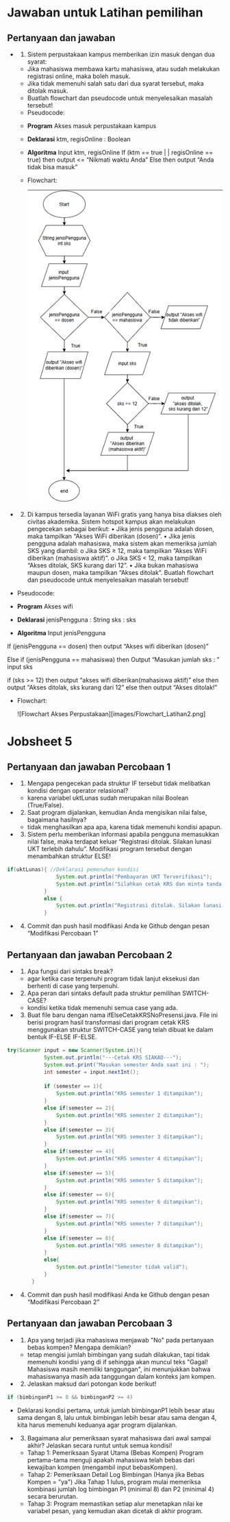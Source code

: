 # Jawaban untuk Latihan pemilihan

## Pertanyaan dan jawaban

- 1. Sistem perpustakaan kampus memberikan izin masuk dengan dua syarat:

  - Jika mahasiswa membawa kartu mahasiswa, atau sudah melakukan registrasi
    online, maka boleh masuk.
  - Jika tidak memenuhi salah satu dari dua syarat tersebut, maka ditolak masuk.
  - Buatlah flowchart dan pseudocode untuk menyelesaikan masalah tersebut!
  - Pseudocode:

  * **Program**
    Akses masuk perpustakaan kampus

  * **Deklarasi**
    ktm, regisOnline : Boolean

  * **Algoritma**
    Input ktm, regisOnline
    If (ktm == true | | regisOnline == true) then output <= “Nikmati waktu Anda”
    Else then output “Anda tidak bisa masuk”

  - Flowchart:

    ![Flowchart Akses Perpustakaan][images/Flowchart_Latihan1.png]

* 2. Di kampus tersedia layanan WiFi gratis yang hanya bisa diakses oleh civitas akademika. Sistem hotspot kampus akan melakukan pengecekan sebagai berikut:
     • Jika jenis pengguna adalah dosen, maka tampilkan “Akses WiFi diberikan (dosen)”.
     • Jika jenis pengguna adalah mahasiswa, maka sistem akan memeriksa jumlah SKS yang diambil:
     o Jika SKS ≥ 12, maka tampilkan “Akses WiFi diberikan (mahasiswa aktif)”.
     o Jika SKS < 12, maka tampilkan “Akses ditolak, SKS kurang dari 12”.
     • Jika bukan mahasiswa maupun dosen, maka tampilkan “Akses ditolak”.
     Buatlah flowchart dan pseudocode untuk menyelesaikan masalah tersebut!

* Pseudocode:

- **Program**
  Akses wifi

- **Deklarasi**
  jenisPengguna : String
  sks : sks

- **Algoritma**
  Input jenisPengguna

If (jenisPengguna == dosen) then output “Akses wifi diberikan (dosen)”

Else if (jenisPengguna == mahasiswa) then
Output “Masukan jumlah sks : ”
input sks

if (sks >= 12) then output “akses wifi diberikan(mahasiswa aktif)”
else then output “Akses ditolak, sks kurang dari 12”
else then output “Akses ditolak!”

- Flowchart:

  ![Flowchart Akses Perpustakaan][images/Flowchart_Latihan2.png]

# Jobsheet 5

## Pertanyaan dan jawaban Percobaan 1

- 1. Mengapa pengecekan pada struktur IF tersebut tidak melibatkan kondisi dengan operator relasional?

  - karena variabel uktLunas sudah merupakan nilai Boolean (True/False).

- 2. Saat program dijalankan, kemudian Anda mengisikan nilai false, bagaimana hasilnya?

  - tidak menghasilkan apa apa, karena tidak memenuhi kondisi apapun.

- 3. Sistem perlu memberikan informasi apabila pengguna memasukkan nilai false, maka terdapat keluar “Registrasi ditolak. Silakan lunasi UKT terlebih dahulu”. Modifikasi program tersebut dengan menambahkan struktur ELSE!

```java
if(uktLunas){ //Deklarasi pemenuhan kondisi
                System.out.println("Pembayaran UKT Terverifikasi");
                System.out.println("Silahkan cetak KRS dan minta tanda tangan ke DPA!");
            }
            else {
                System.out.println("Registrasi ditolak. Silakan lunasi UKT terlebih dahulu!");
            }
```

- 4. Commit dan push hasil modifikasi Anda ke Github dengan pesan “Modifikasi Percobaan 1”

## Pertanyaan dan jawaban Percobaan 2

- 1. Apa fungsi dari sintaks break?

  - agar ketika case terpenuhi program tidak lanjut eksekusi dan berhenti di case yang terpenuhi.

- 2. Apa peran dari sintaks default pada struktur pemilihan SWITCH-CASE?

  - kondisi ketika tidak memenuhi semua case yang ada.

- 3. Buat file baru dengan nama ifElseCetakKRSNoPresensi.java. File ini berisi program hasil transformasi dari program cetak KRS menggunakan struktur SWITCH-CASE yang telah dibuat ke dalam bentuk IF-ELSE IF-ELSE.

```java
try(Scanner input = new Scanner(System.in)){
            System.out.println("---Cetak KRS SIAKAD---");
            System.out.print("Masukan semester Anda saat ini : ");
            int semester = input.nextInt();

            if (semester == 1){
                System.out.println("KRS semester 1 ditampikan");
            }
            else if(semester == 2){
                System.out.println("KRS semester 2 ditampikan");
            }
            else if(semester == 3){
                System.out.println("KRS semester 3 ditampikan");
            }
            else if(semester == 4){
                System.out.println("KRS semester 4 ditampikan");
            }
            else if(semester == 5){
                System.out.println("KRS semester 5 ditampikan");
            }
            else if(semester == 6){
                System.out.println("KRS semester 6 ditampikan");
            }
            else if(semester == 7){
                System.out.println("KRS semester 7 ditampikan");
            }
            else if(semester == 8){
                System.out.println("KRS semester 8 ditampikan");
            }
            else{
                System.out.println("Semester tidak valid");
            }
        }
```

- 4. Commit dan push hasil modifikasi Anda ke Github dengan pesan “Modifikasi Percobaan 2”

## Pertanyaan dan jawaban Percobaan 3

- 1. Apa yang terjadi jika mahasiswa menjawab "No" pada pertanyaan bebas kompen? Mengapa demikian?
  - tetap mengisi jumlah bimbingan yang sudah dilakukan, tapi tidak memenuhi kondisi yang di if sehingga akan muncul teks "Gagal! Mahasiswa masih memiliki tanggungan", ini menunjukkan bahwa mahasiswanya masih ada tanggungan dalam konteks jam kompen.
- 2. Jelaskan maksud dari potongan kode berikut!

```java
if (bimbinganP1 >= 8 && bimbinganP2 >= 4)
```

- Deklarasi kondisi pertama, untuk jumlah bimbinganP1 lebih besar atau sama dengan 8, lalu untuk bimbingan lebih besar atau sama dengan 4, kita harus memenuhi keduanya agar program dijalankan.

- 3. Bagaimana alur pemeriksaan syarat mahasiswa dari awal sampai akhir? Jelaskan secara runtut untuk semua kondisi!
  - Tahap 1: Pemeriksaan Syarat Utama (Bebas Kompen) Program pertama-tama menguji apakah mahasiswa telah bebas dari kewajiban kompen (mengambil input bebasKompen).
  - Tahap 2: Pemeriksaan Detail Log Bimbingan (Hanya jika Bebas Kompen = "ya") Jika Tahap 1 lulus, program mulai memeriksa kombinasi jumlah log bimbingan P1 (minimal 8) dan P2 (minimal 4) secara berurutan.
  - Tahap 3: Program memastikan setiap alur menetapkan nilai ke variabel pesan, yang kemudian akan dicetak di akhir program.

[images/Flowchart_Latihan1.png]: images/Flowchart_Latihan2.png

